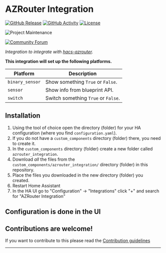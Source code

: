 # AZRouter Integration

[![GitHub Release][releases-shield]][releases]
[![GitHub Activity][commits-shield]][commits]
[![License][license-shield]](LICENSE)

![Project Maintenance][maintenance-shield]

[![Community Forum][forum-shield]][forum]

_Integration to integrate with [hacs-azrouter][hacs-azrouter]._

**This integration will set up the following platforms.**

Platform | Description
-- | --
`binary_sensor` | Show something `True` or `False`.
`sensor` | Show info from blueprint API.
`switch` | Switch something `True` or `False`.

## Installation

1. Using the tool of choice open the directory (folder) for your HA configuration (where you find `configuration.yaml`).
1. If you do not have a `custom_components` directory (folder) there, you need to create it.
1. In the `custom_components` directory (folder) create a new folder called `azrouter_integration`.
1. Download _all_ the files from the `custom_components/azrouter_integration/` directory (folder) in this repository.
1. Place the files you downloaded in the new directory (folder) you created.
1. Restart Home Assistant
1. In the HA UI go to "Configuration" -> "Integrations" click "+" and search for "AZRouter Integration"

## Configuration is done in the UI

<!---->

## Contributions are welcome!

If you want to contribute to this please read the [Contribution guidelines](CONTRIBUTING.md)

***

[hacs-azrouter]: https://github.com/termitt64/hacs-azrouter
[commits-shield]: https://img.shields.io/github/commit-activity/y/termitt64/hacs-azrouter.svg?style=for-the-badge
[commits]: https://github.com/termitt64/hacs-azrouter/commits/main
[exampleimg]: example.png
[forum-shield]: https://img.shields.io/badge/community-forum-brightgreen.svg?style=for-the-badge
[forum]: https://community.home-assistant.io/
[license-shield]: https://img.shields.io/github/license/termitt64/hacs-azrouter.svg?style=for-the-badge
[maintenance-shield]: https://img.shields.io/badge/maintainer-Martin%20Petera-blue.svg?style=for-the-badge
[releases-shield]: https://img.shields.io/github/release/termitt64/hacs-azrouter.svg?style=for-the-badge
[releases]: https://github.com/termitt64/hacs-azrouter/releases
